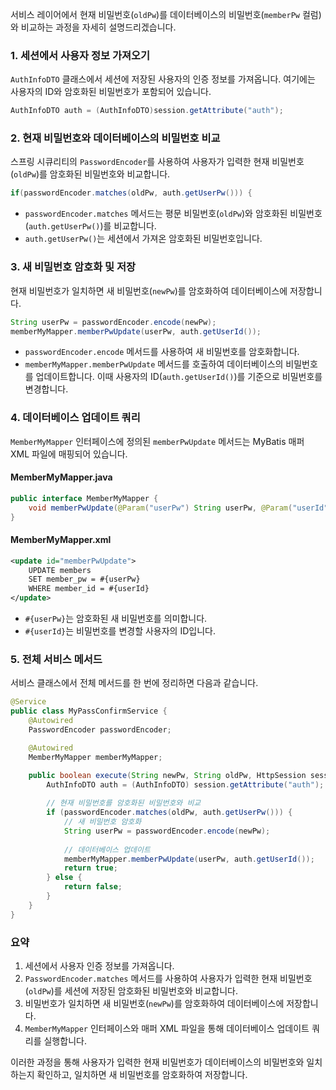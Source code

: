 서비스 레이어에서 현재 비밀번호(`oldPw`)를 데이터베이스의 비밀번호(`memberPw` 컬럼)와 비교하는 과정을 자세히 설명드리겠습니다.

### 1. 세션에서 사용자 정보 가져오기
`AuthInfoDTO` 클래스에서 세션에 저장된 사용자의 인증 정보를 가져옵니다. 여기에는 사용자의 ID와 암호화된 비밀번호가 포함되어 있습니다.

```java
AuthInfoDTO auth = (AuthInfoDTO)session.getAttribute("auth");
```

### 2. 현재 비밀번호와 데이터베이스의 비밀번호 비교
스프링 시큐리티의 `PasswordEncoder`를 사용하여 사용자가 입력한 현재 비밀번호(`oldPw`)를 암호화된 비밀번호와 비교합니다.

```java
if(passwordEncoder.matches(oldPw, auth.getUserPw())) {
```

- `passwordEncoder.matches` 메서드는 평문 비밀번호(`oldPw`)와 암호화된 비밀번호(`auth.getUserPw()`)를 비교합니다.
- `auth.getUserPw()`는 세션에서 가져온 암호화된 비밀번호입니다.

### 3. 새 비밀번호 암호화 및 저장
현재 비밀번호가 일치하면 새 비밀번호(`newPw`)를 암호화하여 데이터베이스에 저장합니다.

```java
String userPw = passwordEncoder.encode(newPw);
memberMyMapper.memberPwUpdate(userPw, auth.getUserId());
```

- `passwordEncoder.encode` 메서드를 사용하여 새 비밀번호를 암호화합니다.
- `memberMyMapper.memberPwUpdate` 메서드를 호출하여 데이터베이스의 비밀번호를 업데이트합니다. 이때 사용자의 ID(`auth.getUserId()`)를 기준으로 비밀번호를 변경합니다.

### 4. 데이터베이스 업데이트 쿼리
`MemberMyMapper` 인터페이스에 정의된 `memberPwUpdate` 메서드는 MyBatis 매퍼 XML 파일에 매핑되어 있습니다.

#### MemberMyMapper.java
```java
public interface MemberMyMapper {
    void memberPwUpdate(@Param("userPw") String userPw, @Param("userId") String userId);
}
```

#### MemberMyMapper.xml
```xml
<update id="memberPwUpdate">
    UPDATE members
    SET member_pw = #{userPw}
    WHERE member_id = #{userId}
</update>
```

- `#{userPw}`는 암호화된 새 비밀번호를 의미합니다.
- `#{userId}`는 비밀번호를 변경할 사용자의 ID입니다.

### 5. 전체 서비스 메서드
서비스 클래스에서 전체 메서드를 한 번에 정리하면 다음과 같습니다.

```java
@Service
public class MyPassConfirmService {
    @Autowired
    PasswordEncoder passwordEncoder;

    @Autowired
    MemberMyMapper memberMyMapper;

    public boolean execute(String newPw, String oldPw, HttpSession session) {
        AuthInfoDTO auth = (AuthInfoDTO) session.getAttribute("auth");
        
        // 현재 비밀번호를 암호화된 비밀번호와 비교
        if (passwordEncoder.matches(oldPw, auth.getUserPw())) {
            // 새 비밀번호 암호화
            String userPw = passwordEncoder.encode(newPw);
            
            // 데이터베이스 업데이트
            memberMyMapper.memberPwUpdate(userPw, auth.getUserId());
            return true;
        } else {
            return false;
        }
    }
}
```

### 요약

1. 세션에서 사용자 인증 정보를 가져옵니다.
2. `PasswordEncoder.matches` 메서드를 사용하여 사용자가 입력한 현재 비밀번호(`oldPw`)를 세션에 저장된 암호화된 비밀번호와 비교합니다.
3. 비밀번호가 일치하면 새 비밀번호(`newPw`)를 암호화하여 데이터베이스에 저장합니다.
4. `MemberMyMapper` 인터페이스와 매퍼 XML 파일을 통해 데이터베이스 업데이트 쿼리를 실행합니다.

이러한 과정을 통해 사용자가 입력한 현재 비밀번호가 데이터베이스의 비밀번호와 일치하는지 확인하고, 일치하면 새 비밀번호를 암호화하여 저장합니다.